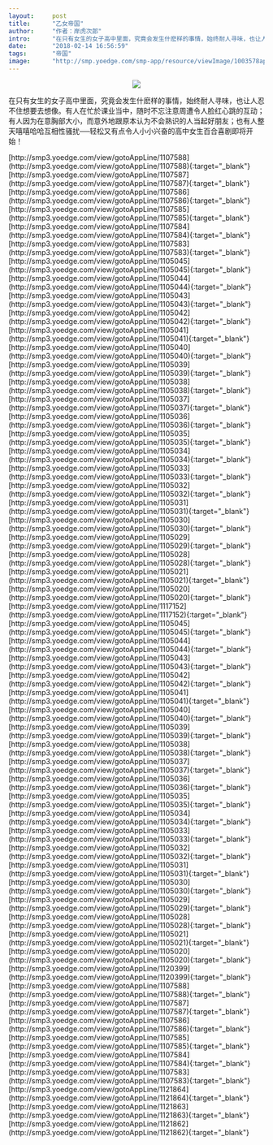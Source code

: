```yaml
---
layout:     post
title:      "乙女帝国"
author:     "作者：岸虎次郎"
intro:      "在只有女生的女子高中里面，究竟会发生什麽样的事情，始终耐人寻味，也让人忍不住想要去想像。有人在忙於课业当中，随时不忘注意周遭令人脸红心跳的互动；有人因为在意胸部大小，而意外地跟原本认为不会熟识的人当起好朋友；也有人整天嘻嘻哈哈互相性骚扰──轻松又有点令人小小兴奋的高中女生百合喜剧即将开始！"
date:       "2018-02-14 16:56:59"
tags:       "帝国"
image:      "http://smp.yoedge.com/smp-app/resource/viewImage/1003578appline.png"
---
```

<div style="text-align: center">
<p><img src="http://smp.yoedge.com/smp-app/resource/viewImage/1003578appline.png"/></p>
</div>
<p class="post-meta">
<span>在只有女生的女子高中里面，究竟会发生什麽样的事情，始终耐人寻味，也让人忍不住想要去想像。有人在忙於课业当中，随时不忘注意周遭令人脸红心跳的互动；有人因为在意胸部大小，而意外地跟原本认为不会熟识的人当起好朋友；也有人整天嘻嘻哈哈互相性骚扰──轻松又有点令人小小兴奋的高中女生百合喜剧即将开始！</span>
</p>
[http://smp3.yoedge.com/view/gotoAppLine/1107588](http://smp3.yoedge.com/view/gotoAppLine/1107588){:target="_blank"}
[http://smp3.yoedge.com/view/gotoAppLine/1107587](http://smp3.yoedge.com/view/gotoAppLine/1107587){:target="_blank"}
[http://smp3.yoedge.com/view/gotoAppLine/1107586](http://smp3.yoedge.com/view/gotoAppLine/1107586){:target="_blank"}
[http://smp3.yoedge.com/view/gotoAppLine/1107585](http://smp3.yoedge.com/view/gotoAppLine/1107585){:target="_blank"}
[http://smp3.yoedge.com/view/gotoAppLine/1107584](http://smp3.yoedge.com/view/gotoAppLine/1107584){:target="_blank"}
[http://smp3.yoedge.com/view/gotoAppLine/1107583](http://smp3.yoedge.com/view/gotoAppLine/1107583){:target="_blank"}
[http://smp3.yoedge.com/view/gotoAppLine/1105045](http://smp3.yoedge.com/view/gotoAppLine/1105045){:target="_blank"}
[http://smp3.yoedge.com/view/gotoAppLine/1105044](http://smp3.yoedge.com/view/gotoAppLine/1105044){:target="_blank"}
[http://smp3.yoedge.com/view/gotoAppLine/1105043](http://smp3.yoedge.com/view/gotoAppLine/1105043){:target="_blank"}
[http://smp3.yoedge.com/view/gotoAppLine/1105042](http://smp3.yoedge.com/view/gotoAppLine/1105042){:target="_blank"}
[http://smp3.yoedge.com/view/gotoAppLine/1105041](http://smp3.yoedge.com/view/gotoAppLine/1105041){:target="_blank"}
[http://smp3.yoedge.com/view/gotoAppLine/1105040](http://smp3.yoedge.com/view/gotoAppLine/1105040){:target="_blank"}
[http://smp3.yoedge.com/view/gotoAppLine/1105039](http://smp3.yoedge.com/view/gotoAppLine/1105039){:target="_blank"}
[http://smp3.yoedge.com/view/gotoAppLine/1105038](http://smp3.yoedge.com/view/gotoAppLine/1105038){:target="_blank"}
[http://smp3.yoedge.com/view/gotoAppLine/1105037](http://smp3.yoedge.com/view/gotoAppLine/1105037){:target="_blank"}
[http://smp3.yoedge.com/view/gotoAppLine/1105036](http://smp3.yoedge.com/view/gotoAppLine/1105036){:target="_blank"}
[http://smp3.yoedge.com/view/gotoAppLine/1105035](http://smp3.yoedge.com/view/gotoAppLine/1105035){:target="_blank"}
[http://smp3.yoedge.com/view/gotoAppLine/1105034](http://smp3.yoedge.com/view/gotoAppLine/1105034){:target="_blank"}
[http://smp3.yoedge.com/view/gotoAppLine/1105033](http://smp3.yoedge.com/view/gotoAppLine/1105033){:target="_blank"}
[http://smp3.yoedge.com/view/gotoAppLine/1105032](http://smp3.yoedge.com/view/gotoAppLine/1105032){:target="_blank"}
[http://smp3.yoedge.com/view/gotoAppLine/1105031](http://smp3.yoedge.com/view/gotoAppLine/1105031){:target="_blank"}
[http://smp3.yoedge.com/view/gotoAppLine/1105030](http://smp3.yoedge.com/view/gotoAppLine/1105030){:target="_blank"}
[http://smp3.yoedge.com/view/gotoAppLine/1105029](http://smp3.yoedge.com/view/gotoAppLine/1105029){:target="_blank"}
[http://smp3.yoedge.com/view/gotoAppLine/1105028](http://smp3.yoedge.com/view/gotoAppLine/1105028){:target="_blank"}
[http://smp3.yoedge.com/view/gotoAppLine/1105021](http://smp3.yoedge.com/view/gotoAppLine/1105021){:target="_blank"}
[http://smp3.yoedge.com/view/gotoAppLine/1105020](http://smp3.yoedge.com/view/gotoAppLine/1105020){:target="_blank"}
[http://smp3.yoedge.com/view/gotoAppLine/1117152](http://smp3.yoedge.com/view/gotoAppLine/1117152){:target="_blank"}
[http://smp3.yoedge.com/view/gotoAppLine/1105045](http://smp3.yoedge.com/view/gotoAppLine/1105045){:target="_blank"}
[http://smp3.yoedge.com/view/gotoAppLine/1105044](http://smp3.yoedge.com/view/gotoAppLine/1105044){:target="_blank"}
[http://smp3.yoedge.com/view/gotoAppLine/1105043](http://smp3.yoedge.com/view/gotoAppLine/1105043){:target="_blank"}
[http://smp3.yoedge.com/view/gotoAppLine/1105042](http://smp3.yoedge.com/view/gotoAppLine/1105042){:target="_blank"}
[http://smp3.yoedge.com/view/gotoAppLine/1105041](http://smp3.yoedge.com/view/gotoAppLine/1105041){:target="_blank"}
[http://smp3.yoedge.com/view/gotoAppLine/1105040](http://smp3.yoedge.com/view/gotoAppLine/1105040){:target="_blank"}
[http://smp3.yoedge.com/view/gotoAppLine/1105039](http://smp3.yoedge.com/view/gotoAppLine/1105039){:target="_blank"}
[http://smp3.yoedge.com/view/gotoAppLine/1105038](http://smp3.yoedge.com/view/gotoAppLine/1105038){:target="_blank"}
[http://smp3.yoedge.com/view/gotoAppLine/1105037](http://smp3.yoedge.com/view/gotoAppLine/1105037){:target="_blank"}
[http://smp3.yoedge.com/view/gotoAppLine/1105036](http://smp3.yoedge.com/view/gotoAppLine/1105036){:target="_blank"}
[http://smp3.yoedge.com/view/gotoAppLine/1105035](http://smp3.yoedge.com/view/gotoAppLine/1105035){:target="_blank"}
[http://smp3.yoedge.com/view/gotoAppLine/1105034](http://smp3.yoedge.com/view/gotoAppLine/1105034){:target="_blank"}
[http://smp3.yoedge.com/view/gotoAppLine/1105033](http://smp3.yoedge.com/view/gotoAppLine/1105033){:target="_blank"}
[http://smp3.yoedge.com/view/gotoAppLine/1105032](http://smp3.yoedge.com/view/gotoAppLine/1105032){:target="_blank"}
[http://smp3.yoedge.com/view/gotoAppLine/1105031](http://smp3.yoedge.com/view/gotoAppLine/1105031){:target="_blank"}
[http://smp3.yoedge.com/view/gotoAppLine/1105030](http://smp3.yoedge.com/view/gotoAppLine/1105030){:target="_blank"}
[http://smp3.yoedge.com/view/gotoAppLine/1105029](http://smp3.yoedge.com/view/gotoAppLine/1105029){:target="_blank"}
[http://smp3.yoedge.com/view/gotoAppLine/1105028](http://smp3.yoedge.com/view/gotoAppLine/1105028){:target="_blank"}
[http://smp3.yoedge.com/view/gotoAppLine/1105021](http://smp3.yoedge.com/view/gotoAppLine/1105021){:target="_blank"}
[http://smp3.yoedge.com/view/gotoAppLine/1105020](http://smp3.yoedge.com/view/gotoAppLine/1105020){:target="_blank"}
[http://smp3.yoedge.com/view/gotoAppLine/1120399](http://smp3.yoedge.com/view/gotoAppLine/1120399){:target="_blank"}
[http://smp3.yoedge.com/view/gotoAppLine/1107588](http://smp3.yoedge.com/view/gotoAppLine/1107588){:target="_blank"}
[http://smp3.yoedge.com/view/gotoAppLine/1107587](http://smp3.yoedge.com/view/gotoAppLine/1107587){:target="_blank"}
[http://smp3.yoedge.com/view/gotoAppLine/1107586](http://smp3.yoedge.com/view/gotoAppLine/1107586){:target="_blank"}
[http://smp3.yoedge.com/view/gotoAppLine/1107585](http://smp3.yoedge.com/view/gotoAppLine/1107585){:target="_blank"}
[http://smp3.yoedge.com/view/gotoAppLine/1107584](http://smp3.yoedge.com/view/gotoAppLine/1107584){:target="_blank"}
[http://smp3.yoedge.com/view/gotoAppLine/1107583](http://smp3.yoedge.com/view/gotoAppLine/1107583){:target="_blank"}
[http://smp3.yoedge.com/view/gotoAppLine/1121864](http://smp3.yoedge.com/view/gotoAppLine/1121864){:target="_blank"}
[http://smp3.yoedge.com/view/gotoAppLine/1121863](http://smp3.yoedge.com/view/gotoAppLine/1121863){:target="_blank"}
[http://smp3.yoedge.com/view/gotoAppLine/1121862](http://smp3.yoedge.com/view/gotoAppLine/1121862){:target="_blank"}


